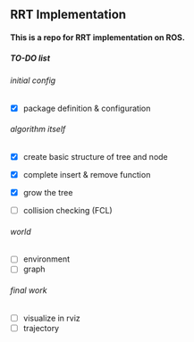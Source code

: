 ## RRT Implementation
#### This is a repo for RRT implementation on ROS.

##### TO-DO list
###### initial config
- [x] package definition & configuration

###### algorithm itself
- [x] create basic structure of tree and node
- [x] complete insert & remove function
- [x] grow the tree
- [ ] collision checking (FCL)


###### world
- [ ] environment
- [ ] graph

###### final work
- [ ] visualize in rviz
- [ ] trajectory
